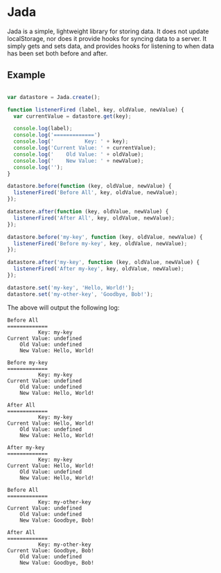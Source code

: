 # Jada

Jada is a simple, lightweight library for storing data.  It does not update localStorage, nor does it provide hooks for syncing data to a server.  It simply gets and sets data, and provides hooks for listening to when data has been set both before and after.

## Example

```js

var datastore = Jada.create();

function listenerFired (label, key, oldValue, newValue) {
  var currentValue = datastore.get(key);

  console.log(label);
  console.log('=============')
  console.log('          Key: ' + key);
  console.log('Current Value: ' + currentValue);
  console.log('    Old Value: ' + oldValue);
  console.log('    New Value: ' + newValue);
  console.log('');
}

datastore.before(function (key, oldValue, newValue) {
  listenerFired('Before All', key, oldValue, newValue);
});

datastore.after(function (key, oldValue, newValue) {
  listenerFired('After All', key, oldValue, newValue);
});

datastore.before('my-key', function (key, oldValue, newValue) {
  listenerFired('Before my-key', key, oldValue, newValue);
});

datastore.after('my-key', function (key, oldValue, newValue) {
  listenerFired('After my-key', key, oldValue, newValue);
});

datastore.set('my-key', 'Hello, World!');
datastore.set('my-other-key', 'Goodbye, Bob!');

```

The above will output the following log:

```
Before All
=============
          Key: my-key
Current Value: undefined
    Old Value: undefined
    New Value: Hello, World!

Before my-key
=============
          Key: my-key
Current Value: undefined
    Old Value: undefined
    New Value: Hello, World!

After All
=============
          Key: my-key
Current Value: Hello, World!
    Old Value: undefined
    New Value: Hello, World!

After my-key
=============
          Key: my-key
Current Value: Hello, World!
    Old Value: undefined
    New Value: Hello, World!

Before All
=============
          Key: my-other-key
Current Value: undefined
    Old Value: undefined
    New Value: Goodbye, Bob!

After All
=============
          Key: my-other-key
Current Value: Goodbye, Bob!
    Old Value: undefined
    New Value: Goodbye, Bob!
```